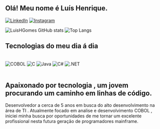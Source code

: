 ## Olá! Meu nome é Luís Henrique.

[![LinkedIn](https://img.shields.io/badge/LinkedIn-0077B5?style=for-the-badge&logo=linkedin&logoColor=white)](www.linkedin.com/in/luís-henrique-amaral-gomes-69b18220a)
[![Instagram](https://img.shields.io/badge/Instagram-E4405F?style=for-the-badge&logo=instagram&logoColor=white)](Https//:instagram.com/luish_gomes_)

![LuisHGomes GitHub stats](https://github-readme-stats.vercel.app/api?username=LuisHGomes&show_icons=true&theme=dark)
![Top Langs](https://github-readme-stats.vercel.app/api/top-langs/?username=LuisHGomes&layout=compact&theme=dark)

## Tecnologias do meu dia á dia

<div style="display: inline_block"><br/>
  <img align="center" alt="COBOL" src="/system/assets/0003/2653/092618_Kackr.io_Cobol.large.jpg?1537981861&1537981860"/>
  <img align="center" alt="C" src="https://img.shields.io/badge/C-00599C?style=for-the-badge&logo=c&logoColor=white"/>
  <img align="center" alt="Java" src="https://img.shields.io/badge/Java-ED8B00?style=for-the-badge&logo=openjdk&logoColor=white"/>
  <img align="center" alt="C#" src="https://img.shields.io/badge/C%23-239120?style=for-the-badge&logo=c-sharp&logoColor=white"/>
  <img align="center" alt=".NET" src="https://img.shields.io/badge/.NET-5C2D91?style=for-the-badge&logo=.net&logoColor=white"/>
</div><br/>

## Apaixonado por tecnologia , um jovem procurando um caminho em linhas de código.

Desenvolvedor a cerca de 5 anos em busca do alto desenvolvimento na área de TI . Atualmente focado em analise e desenvolvimento COBOL , iniciei minha busca por oportunidades de me tornar um excelente profissional nesta futura geração de programadores mainframe.

